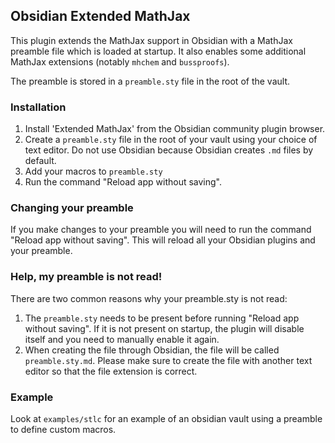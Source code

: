 ## Obsidian Extended MathJax

This plugin extends the MathJax support in Obsidian with a MathJax preamble file which is loaded at startup. It also enables some additional MathJax extensions (notably `mhchem` and `bussproofs`). 

The preamble is stored in a `preamble.sty` file in the root of the vault.

### Installation 

1. Install 'Extended MathJax' from the Obsidian community plugin browser.
2. Create a `preamble.sty` file in the root of your vault using your choice of text editor. Do not use Obsidian because Obsidian creates `.md` files by default.
3. Add your macros to `preamble.sty`
4. Run the command "Reload app without saving".

### Changing your preamble

If you make changes to your preamble you will need to run the command "Reload app without saving". This will reload all your Obsidian plugins and your preamble. 

### Help, my preamble is not read!

There are two common reasons why your preamble.sty is not read:

1. The `preamble.sty` needs to be present before running "Reload app without saving". If it is not present on startup, the plugin will disable itself and you need to manually enable it again.
2. When creating the file through Obsidian, the file will be called `preamble.sty.md`. Please make sure to create the file with another text editor so that the file extension is correct.

### Example

Look at `examples/stlc` for an example of an obsidian vault using a preamble to define custom macros. 
